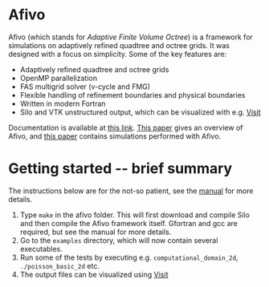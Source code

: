 # Afivo

Afivo (which stands for *Adaptive Finite Volume Octree*) is a framework for
simulations on adaptively refined quadtree and octree grids. It was designed
with a focus on simplicity. Some of the key features are:

* Adaptively refined quadtree and octree grids
* OpenMP parallelization
* FAS multigrid solver (v-cycle and FMG)
* Flexible handling of refinement boundaries and physical boundaries
* Written in modern Fortran
* Silo and VTK unstructured output, which can be visualized with e.g.
  [Visit](https://wci.llnl.gov/simulation/computer-codes/visit)

Documentation is available at
[this link](http://cwimd.nl/other_files/afivo_doc/html/index.html).
[This paper](http://arxiv.org/abs/1701.04329) gives an overview of Afivo, and
[this paper](http://dx.doi.org/10.1088/0963-0252/25/4/044001) contains
simulations performed with Afivo.

# Getting started -- brief summary

The instructions below are for the not-so patient, see
the [manual](http://cwimd.nl/other_files/afivo_doc/html/index.html) for more
details.

1. Type `make` in the afivo folder. This will first download and compile Silo
   and then compile the Afivo framework itself. Gfortran and gcc are required,
   but see the manual for more details.
2. Go to the `examples` directory, which will now contain several executables.
3. Run some of the tests by executing e.g. `computational_domain_2d`,
   `./poisson_basic_2d` etc.
4. The output files can be visualized
   using [Visit](https://wci.llnl.gov/simulation/computer-codes/visit)





